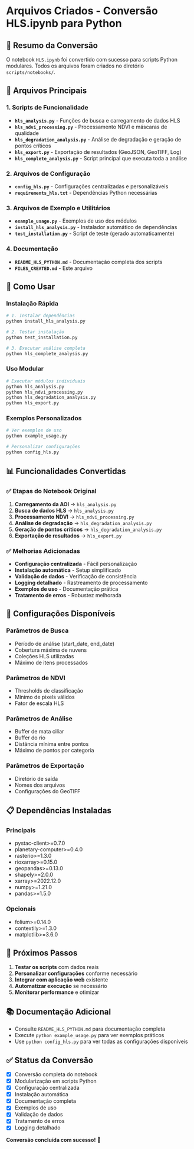 # Arquivos Criados - Conversão HLS.ipynb para Python

## 📁 Resumo da Conversão

O notebook `HLS.ipynb` foi convertido com sucesso para scripts Python modulares. Todos os arquivos foram criados no diretório `scripts/notebooks/`.

## 📄 Arquivos Principais

### 1. Scripts de Funcionalidade
- **`hls_analysis.py`** - Funções de busca e carregamento de dados HLS
- **`hls_ndvi_processing.py`** - Processamento NDVI e máscaras de qualidade  
- **`hls_degradation_analysis.py`** - Análise de degradação e geração de pontos críticos
- **`hls_export.py`** - Exportação de resultados (GeoJSON, GeoTIFF, Log)
- **`hls_complete_analysis.py`** - Script principal que executa toda a análise

### 2. Arquivos de Configuração
- **`config_hls.py`** - Configurações centralizadas e personalizáveis
- **`requirements_hls.txt`** - Dependências Python necessárias

### 3. Arquivos de Exemplo e Utilitários
- **`example_usage.py`** - Exemplos de uso dos módulos
- **`install_hls_analysis.py`** - Instalador automático de dependências
- **`test_installation.py`** - Script de teste (gerado automaticamente)

### 4. Documentação
- **`README_HLS_PYTHON.md`** - Documentação completa dos scripts
- **`FILES_CREATED.md`** - Este arquivo

## 🚀 Como Usar

### Instalação Rápida
```bash
# 1. Instalar dependências
python install_hls_analysis.py

# 2. Testar instalação
python test_installation.py

# 3. Executar análise completa
python hls_complete_analysis.py
```

### Uso Modular
```bash
# Executar módulos individuais
python hls_analysis.py
python hls_ndvi_processing.py
python hls_degradation_analysis.py
python hls_export.py
```

### Exemplos Personalizados
```bash
# Ver exemplos de uso
python example_usage.py

# Personalizar configurações
python config_hls.py
```

## 📊 Funcionalidades Convertidas

### ✅ Etapas do Notebook Original
1. **Carregamento da AOI** → `hls_analysis.py`
2. **Busca de dados HLS** → `hls_analysis.py`
3. **Processamento NDVI** → `hls_ndvi_processing.py`
4. **Análise de degradação** → `hls_degradation_analysis.py`
5. **Geração de pontos críticos** → `hls_degradation_analysis.py`
6. **Exportação de resultados** → `hls_export.py`

### ✅ Melhorias Adicionadas
- **Configuração centralizada** - Fácil personalização
- **Instalação automática** - Setup simplificado
- **Validação de dados** - Verificação de consistência
- **Logging detalhado** - Rastreamento de processamento
- **Exemplos de uso** - Documentação prática
- **Tratamento de erros** - Robustez melhorada

## 🔧 Configurações Disponíveis

### Parâmetros de Busca
- Período de análise (start_date, end_date)
- Cobertura máxima de nuvens
- Coleções HLS utilizadas
- Máximo de itens processados

### Parâmetros de NDVI
- Thresholds de classificação
- Mínimo de pixels válidos
- Fator de escala HLS

### Parâmetros de Análise
- Buffer de mata ciliar
- Buffer do rio
- Distância mínima entre pontos
- Máximo de pontos por categoria

### Parâmetros de Exportação
- Diretório de saída
- Nomes dos arquivos
- Configurações do GeoTIFF

## 📋 Dependências Instaladas

### Principais
- pystac-client>=0.7.0
- planetary-computer>=0.4.0
- rasterio>=1.3.0
- rioxarray>=0.15.0
- geopandas>=0.13.0
- shapely>=2.0.0
- xarray>=2022.12.0
- numpy>=1.21.0
- pandas>=1.5.0

### Opcionais
- folium>=0.14.0
- contextily>=1.3.0
- matplotlib>=3.6.0

## 🎯 Próximos Passos

1. **Testar os scripts** com dados reais
2. **Personalizar configurações** conforme necessário
3. **Integrar com aplicação web** existente
4. **Automatizar execução** se necessário
5. **Monitorar performance** e otimizar

## 📚 Documentação Adicional

- Consulte `README_HLS_PYTHON.md` para documentação completa
- Execute `python example_usage.py` para ver exemplos práticos
- Use `python config_hls.py` para ver todas as configurações disponíveis

## ✅ Status da Conversão

- [x] Conversão completa do notebook
- [x] Modularização em scripts Python
- [x] Configuração centralizada
- [x] Instalação automática
- [x] Documentação completa
- [x] Exemplos de uso
- [x] Validação de dados
- [x] Tratamento de erros
- [x] Logging detalhado

**Conversão concluída com sucesso!** 🎉
